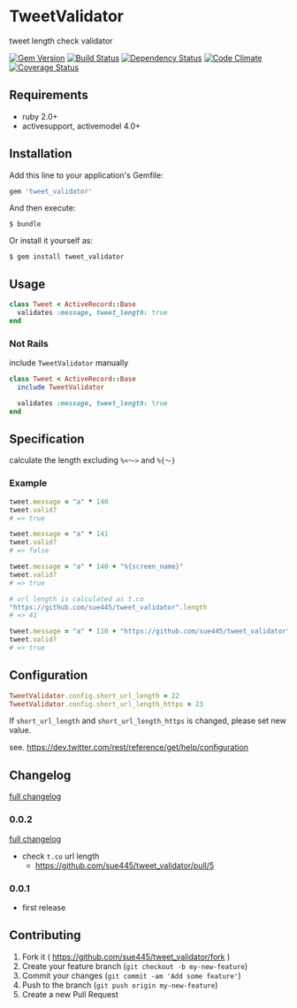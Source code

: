 # TweetValidator

tweet length check validator

[![Gem Version](https://badge.fury.io/rb/tweet_validator.svg)](http://badge.fury.io/rb/tweet_validator)
[![Build Status](https://travis-ci.org/sue445/tweet_validator.png?branch=master)](https://travis-ci.org/sue445/tweet_validator)
[![Dependency Status](https://gemnasium.com/sue445/tweet_validator.svg)](https://gemnasium.com/sue445/tweet_validator)
[![Code Climate](https://codeclimate.com/github/sue445/tweet_validator/badges/gpa.svg)](https://codeclimate.com/github/sue445/tweet_validator)
[![Coverage Status](https://img.shields.io/coveralls/sue445/tweet_validator.svg)](https://coveralls.io/r/sue445/tweet_validator)

## Requirements
* ruby 2.0+
* activesupport, activemodel 4.0+

## Installation

Add this line to your application's Gemfile:

```ruby
gem 'tweet_validator'
```

And then execute:

    $ bundle

Or install it yourself as:

    $ gem install tweet_validator

## Usage

```ruby
class Tweet < ActiveRecord::Base
  validates :message, tweet_length: true
end
```

### Not Rails

include `TweetValidator` manually

```ruby
class Tweet < ActiveRecord::Base
  include TweetValidator

  validates :message, tweet_length: true
end
```

## Specification
calculate the length excluding `%<〜>` and `%{〜}`

### Example
```ruby
tweet.message = "a" * 140
tweet.valid?
# => true

tweet.message = "a" * 141
tweet.valid?
# => false

tweet.message = "a" * 140 + "%{screen_name}"
tweet.valid?
# => true

# url length is calculated as t.co
"https://github.com/sue445/tweet_validator".length
# => 41

tweet.message = "a" * 110 + "https://github.com/sue445/tweet_validator"
tweet.valid?
# => true
```

## Configuration
```ruby
TweetValidator.config.short_url_length = 22
TweetValidator.config.short_url_length_https = 23
```

If `short_url_length` and `short_url_length_https` is changed, please set new value.

see. https://dev.twitter.com/rest/reference/get/help/configuration

## Changelog
[full changelog](https://github.com/sue445/tweet_validator/compare/v0.0.2...master)

### 0.0.2
[full changelog](https://github.com/sue445/tweet_validator/compare/v0.0.1...v0.0.2)

* check `t.co` url length
  * https://github.com/sue445/tweet_validator/pull/5

### 0.0.1
* first release

## Contributing

1. Fork it ( https://github.com/sue445/tweet_validator/fork )
2. Create your feature branch (`git checkout -b my-new-feature`)
3. Commit your changes (`git commit -am 'Add some feature'`)
4. Push to the branch (`git push origin my-new-feature`)
5. Create a new Pull Request
